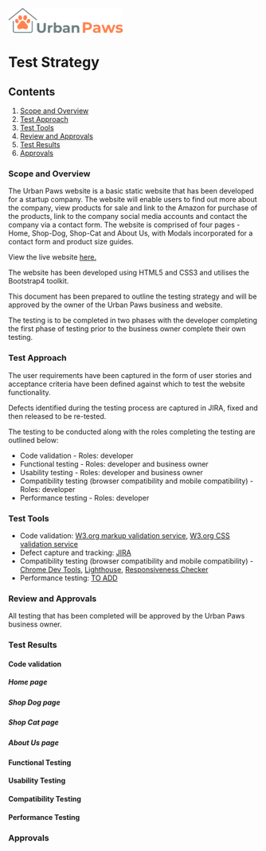 [<img src="assets/images/urban-paws-transparent.png" width="230">](https://matty-el.github.io/urban-paws/)

# Test Strategy

## Contents

1.  [Scope and Overview](#scope-and-overview)
2.  [Test Approach](#test-approach)
3.  [Test Tools](#test-tools)
4.  [Review and Approvals](#review-and-approvals)
5.  [Test Results](#test-results)
6.  [Approvals](#approvals)

### Scope and Overview

The Urban Paws website is a basic static website that has been developed for a startup company. The website will enable users to find out more about the company, view products for sale and link to the Amazon for purchase of the products, link to the company social media accounts and contact the company via a contact form. The website is comprised of four pages - Home, Shop-Dog, Shop-Cat and About Us, with Modals incorporated for a contact form and product size guides.

View the live website [here.](https://matty-el.github.io/urban-paws/)

The website has been developed using HTML5 and CSS3 and utilises the Bootstrap4 toolkit.

This document has been prepared to outline the testing strategy and will be approved by the owner of the Urban Paws business and website.

The testing is to be completed in two phases with the developer completing the first phase of testing prior to the business owner complete their own testing.

### Test Approach

The user requirements have been captured in the form of user stories and acceptance criteria have been defined against which to test the website functionality.

Defects identified during the testing process are captured in JIRA, fixed and then released to be re-tested.

The testing to be conducted along with the roles completing the testing are outlined below:

<!-- maybe include why each testing category has been included -->

- Code validation - Roles: developer
- Functional testing - Roles: developer and business owner
- Usability testing - Roles: developer and business owner
- Compatibility testing (browser compatibility and mobile compatibility) - Roles: developer
- Performance testing - Roles: developer

### Test Tools

- Code validation: [W3.org markup validation service](https://validator.w3.org/), [W3.org CSS validation service](https://validator.w3.org/)
- Defect capture and tracking: [JIRA](https:)
- Compatibility testing (browser compatibility and mobile compatibility) - [Chrome Dev Tools](https:), [Lighthouse](https:), [Responsiveness Checker](https:)
- Performance testing: [TO ADD](https:)

### Review and Approvals

All testing that has been completed will be approved by the Urban Paws business owner.

### Test Results

#### Code validation

##### Home page

##### Shop Dog page

##### Shop Cat page

##### About Us page

#### Functional Testing

#### Usability Testing

#### Compatibility Testing

#### Performance Testing

### Approvals
